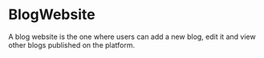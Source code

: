 # BlogWebsite
 A blog website is the one where users can add a new blog, edit it and view other blogs published on the platform.
